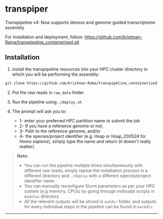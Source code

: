 # transpiper

Transpipeline v4: Now supports denovo and genome guided transcriptome assembly 

For installation and deployment, follow: https://github.com/krishnan-Rama/transpipeline_containerised.git

## Installation

1. Install the transpipeline resources into your HPC cluster directory in which you will be performing the assembly:  

```bash
git clone https://github.com/krishnan-Rama/transpipeline_containerised.git
```

2. Put the raw reads in `raw_data` folder.  

3. Run the pipeline using `./deploy.sh`  

4. The prompt will ask you to:
   - 1- enter your preferred HPC partition name to submit the job
   - 2- If you have a reference genome or not,
   - 3- Path to the reference genome, and/or
   - 4- the species/project identifier (e.g. Hsap or Hsap_200524 for _Homo sapiens_), simply type the name and return (it doesn't really matter).

> **Note:** 
>- You can run the pipeline multiple times simultaneously with different raw reads, simply repeat the installation process in a different directory and `./deploy` with a different species/project identifier name.
>- You can manually reconfigure Slurm parameters as per your HPC system (e.g memory, CPUs) by going through indivudal scripts in `modules` directory.  
>- All the relevent outputs will be stored in `outdir` folder, and outputs for every individual steps in the pipeline can be found in `workdir`.
---
